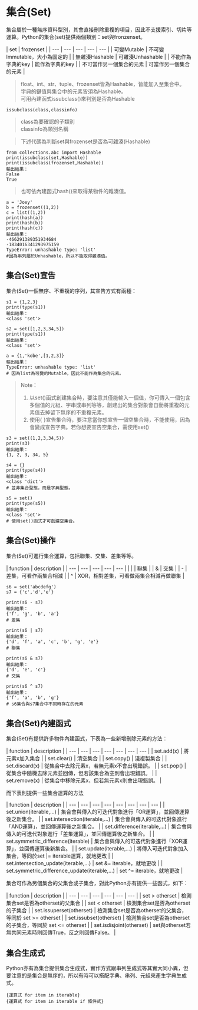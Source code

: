 # 集合\(Set\)

集合屬於一種無序資料型別，其會直接刪除重複的項目，因此不支援索引、切片等運算。Python的集合\(set\)提供兩個類別：set與fronzenset。

| set | frozenset |
| --- | --- | --- | --- | --- |
| 可變Mutable | 不可變Immutable，大小為固定的 |
| 無雜湊Hashable | 可雜湊Unhashable |
| 不能作為字典的key | 能作為字典的key |
| 不可當作另一個集合的元素 | 可當作另一個集合的元素 |

> float、int、str、tuple、frozenset皆為Hashable，皆能加入至集合中。  
> 字典的鍵值與集合中的元素皆須為Hashable。  
> 可用內建函式issubclass\(\)來判別是否為Hashable

```text
issubclass(class,classinfo)
```

> class為要確認的子類別  
> classinfo為類別名稱

> 下述代碼為判斷set與frozenset是否為可雜湊\(Hashable\)

```text
from collections.abc import Hashable
print(issubclass(set,Hashable))
print(issubclass(frozenset,Hashable))
輸出結果：
False
True
```

> 也可依內建函式hash\(\)來取得某物件的雜湊值。

```text
a = 'Joey'
b = frozenset((1,2))
c = list((1,2))
print(hash(a))
print(hash(b))
print(hash(c))
輸出結果：
-466291389351934684
-1834016341293975159
TypeError: unhashable type: 'list'
#因為串列屬於Unhashable，所以不能取得雜湊值。
```

## 集合\(Set\)宣告

集合\(Set\)一個無序、不重複的序列，其宣告方式有兩種：

```text
s1 = {1,2,3}
print(type(s1))
輸出結果：
<class 'set'>

s2 = set([1,2,3,34,5])
print(type(s1))
輸出結果：
<class 'set'>

a = {1,'kobe',[1,2,3]}
輸出結果：
TypeError: unhashable type: 'list'
# 因為list為可變的Mutable，因此不能作為集合的元素。
```

> Note：  
> 1. 以set\(\)函式創建集合時，要注意其僅能輸入一個值，你可傳入一個包含多個值的元組、字串或串列等等，創建出的集合對象會自動將重複的元素值去掉留下無序的不重複元素。  
> 2. 使用{ }宣告集合時，要注意當你想宣告一個空集合時，不能使用，因為會變成宣告字典。若你想要宣告空集合，需使用set\(\)

```text
s3 = set((1,2,3,34,5))
print(s3)
輸出結果：
{1, 2, 3, 34, 5}

s4 = {}
print(type(s4))
輸出結果：
<class 'dict'>
# 並非集合型態，而是字典型態。

s5 = set()
print(type(s5))
輸出結果：
<class 'set'>
# 使用set()函式才可創建空集合。
```

## 集合\(Set\)操作

集合\(Set\)可進行集合運算，包括聯集、交集、差集等等。

| function | description |
| --- | --- | --- | --- | --- |
| \| | 聯集 |
| & | 交集 |
| - | 差集，可看作兩集合相減 |
| ^ | XOR，相對差集，可看做兩集合相減再做聯集 |

```text
s6 = set('abcdefg')
s7 = {'c','d','e'}

print(s6 - s7)
輸出結果：
{'f', 'g', 'b', 'a'}
# 差集

print(s6 | s7)
輸出結果：
{'d', 'f', 'a', 'c', 'b', 'g', 'e'}
# 聯集

print(s6 & s7)
輸出結果：
{'d', 'e', 'c'}
# 交集

print(s6 ^ s7)
輸出結果：
{'f', 'a', 'b', 'g'}
# s6集合與s7集合中不同時存在的元素
```

## 集合\(Set\)內建函式

集合\(Set\)有提供許多物件內建函式，下表為一些新增刪除元素的方法：

| function | description |
| --- | --- | --- | --- | --- | --- | --- |
| set.add\(x\) | 將元素x加入集合 |
| set.clear\(\) | 清空集合 |
| set.copy\(\) |  淺複製集合 |
| set.discard\(x\) | 從集合中去除元素x，若無元素x不會出現錯誤。 |
| set.pop\(\) | 從集合中隨機去除元素並回傳，但若該集合為空則會出現錯誤。 |
| set.remove\(x\) | 從集合中移除元素x，但若無元素x則會出現錯誤。 |



而下表則提供一些集合運算的方法

| function | description |
| --- | --- | --- | --- | --- | --- | --- | --- |
| set.union\(iterable,...\) | 集合會與傳入的可迭代對象進行「OR運算」，並回傳運算後之新集合。 |
| set.intersection\(iterable,...\) | 集合會與傳入的可迭代對象進行「AND運算」，並回傳運算後之新集合。 |
| set.difference\(iterable,...\) | 集合會與傳入的可迭代對象進行「差集運算」，並回傳運算後之新集合。 |
| set.symmetric\_difference\(iterable\) | 集合會與傳入的可迭代對象進行「XOR運算」，並回傳運算後新集合。 |
| set.update\(iterable,...\) | 將傳入可迭代對象加入集合，等同於set \|= iterable運算，就地更改 |
| set.intersection\_update\(iterable,...\) | set &= iterable，就地更改 |
| set.symmetric\_difference\_update\(iterable,...\) | set ^= iterable，就地更改 |

  
集合可作為另個集合的父集合或子集合，對此Python亦有提供一些函式，如下：

| function | description |
| --- | --- | --- | --- | --- | --- |
| set &gt; otherset | 檢測集合set是否為otherset的父集合 |
| set &lt; otherset | 檢測集合set是否為otherset的子集合 |
| set.issuperset\(otherset\) | 檢測集合set是否為otherset的父集合，等同於 set &gt;= otherset |
| set.issubset\(otherset\) | 檢測集合set是否為otherset的子集合，等同於  set &lt;= otherset |
| set.isdisjoint\(otherset\) | set與otherset若無共同元素時則回傳True，反之則回傳False。 |

## 集合生成式

Python亦有為集合提供集合生成式，實作方式跟串列生成式等其實大同小異，但要注意的是集合是無序的，所以有時可以搭配字典、串列、元組來產生字典生成式。

```text
{運算式 for item in iterable}
{運算式 for item in iterable if 條件式}
```

